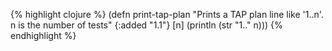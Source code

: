 {% highlight clojure %}
(defn print-tap-plan
  "Prints a TAP plan line like '1..n'.  n is the number of tests"
  {:added "1.1"}
  [n]
  (println (str "1.." n)))
{% endhighlight %}
